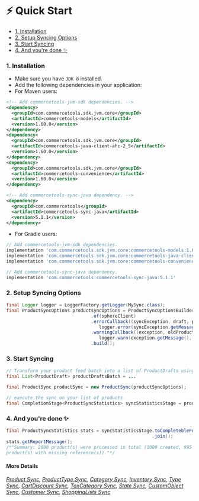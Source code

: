# ⚡ Quick Start

<!-- START doctoc generated TOC please keep comment here to allow auto update -->
<!-- DON'T EDIT THIS SECTION, INSTEAD RE-RUN doctoc TO UPDATE -->


- [1. Installation](#1-installation)
- [2. Setup Syncing Options](#2-setup-syncing-options)
- [3. Start Syncing](#3-start-syncing)
- [4. And you're done ✨](#4-and-youre-done-)

<!-- END doctoc generated TOC please keep comment here to allow auto update -->

### 1. Installation
- Make sure you have `JDK 8` installed.
- Add the following dependencies in your application:
- For Maven users: 
````xml
<!-- Add commercetools-jvm-sdk dependencies. -->
<dependency>
  <groupId>com.commercetools.sdk.jvm.core</groupId>
  <artifactId>commercetools-models</artifactId>
  <version>1.60.0</version>
</dependency>
<dependency>
  <groupId>com.commercetools.sdk.jvm.core</groupId>
  <artifactId>commercetools-java-client-ahc-2_5</artifactId>
  <version>1.60.0</version>
</dependency>
<dependency>
  <groupId>com.commercetools.sdk.jvm.core</groupId>
  <artifactId>commercetools-convenience</artifactId>
  <version>1.60.0</version>
</dependency>

<!-- Add commercetools-sync-java dependency. -->
<dependency>
  <groupId>com.commercetools</groupId>
  <artifactId>commercetools-sync-java</artifactId>
  <version>5.1.1</version>
</dependency>
````
- For Gradle users:
````groovy
// Add commercetools-jvm-sdk dependencies.
implementation 'com.commercetools.sdk.jvm.core:commercetools-models:1.60.0'
implementation 'com.commercetools.sdk.jvm.core:commercetools-java-client-ahc-2_5:1.60.0'
implementation 'com.commercetools.sdk.jvm.core:commercetools-convenience:1.60.0'

// Add commercetools-sync-java dependency.
implementation 'com.commercetools:commercetools-sync-java:5.1.1'
````

### 2. Setup Syncing Options

 ```java
 final Logger logger = LoggerFactory.getLogger(MySync.class);
 final ProductSyncOptions productsyncOptions = ProductSyncOptionsBuilder
                                 .of(sphereClient)
                                 .errorCallback((syncException, draft, productProjection, updateActions) -> 
                                    logger.error(syncException.getMessage(), syncException))
                                 .warningCallback((exception, oldProductProjection, newResources) -> 
                                    logger.warn(exception.getMessage(), exception))
                                 .build();
 ```
 
### 3. Start Syncing
 ````java
 // Transform your product feed batch into a list of ProductDrafts using your preferred way.
 final List<ProductDraft> productDraftsBatch = ...
 
 final ProductSync productSync = new ProductSync(productSyncOptions);
 
 // execute the sync on your list of products
 final CompletionStage<ProductSyncStatistics> syncStatisticsStage = productSync.sync(productDraftsBatch);
 ````
### 4. And you're done ✨
 ````java
 final ProductSyncStatistics stats = syncStatisticsStage.toCompletebleFuture()
                                                        .join();
 stats.getReportMessage(); 
 /*"Summary: 2000 product(s) were processed in total (1000 created, 995 updated, 5 failed to sync and 0 
 product(s) with missing reference(s))."*/
 ````


#### More Details
*[Product Sync](PRODUCT_SYNC.md), [ProductType Sync](PRODUCT_TYPE_SYNC.md), 
[Category Sync](CATEGORY_SYNC.md), [Inventory Sync](INVENTORY_SYNC.md), 
[Type Sync](TYPE_SYNC.md), [CartDiscount Sync](CART_DISCOUNT_SYNC.md),
[TaxCategory Sync](TAX_CATEGORY_SYNC.md), [State Sync](STATE_SYNC.md), 
[CustomObject Sync](CUSTOM_OBJECT_SYNC.md), [Customer Sync](CUSTOMER_SYNC.md),
[ShoppingLists Sync](SHOPPING_LIST_SYNC.md)*
